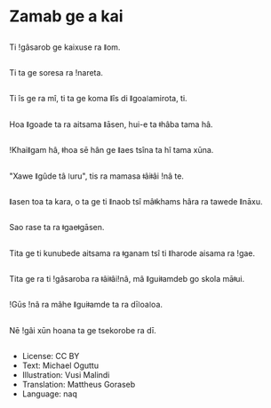 # Zamab ge a kai

##
Ti ǃgâsarob ge kaixuse ra ǁom.

##
Ti ta ge soresa ra ǃnareta.

##
Ti îs ge ra mî, ti ta ge koma ǁîs di ǁgoaǀamirota, ti.

##
Hoa ǁgoade ta ra aitsama ǁāsen, hui-e ta ǂhâba tama hâ.

##
ǃKhaiǁgam hâ, ǂhoa sē hân ge ǁaes tsîna ta hî tama xūna.

##
"Xawe ǁgûde tâ ǀuru", tis ra mamasa ǂâiǂâi ǃnâ te.

##
ǁasen toa ta kara, o ta ge ti ǁnaob tsî mâǂkhams hâra ra tawede ǁnāxu.

##
Sao rase ta ra ǂgaeǂgāsen.

##
Tita ge ti kunubede aitsama ra ǂganam tsî ti ǁharode aisama ra ǃgae.

##
Tita ge ra ti ǃgâsaroba ra ǂâiǂâiǃnâ, mâ ǁguiǂamdeb go skola māǂui.

##
ǃGūs ǃnâ ra mâhe ǁguiǂamde ta ra dīǀoaǀoa.

##
Nē ǃgâi xūn hoana ta ge tsekorobe ra dī.

##
* License: CC BY
* Text: Michael Oguttu
* Illustration: Vusi Malindi
* Translation: Mattheus  Goraseb
* Language: naq
